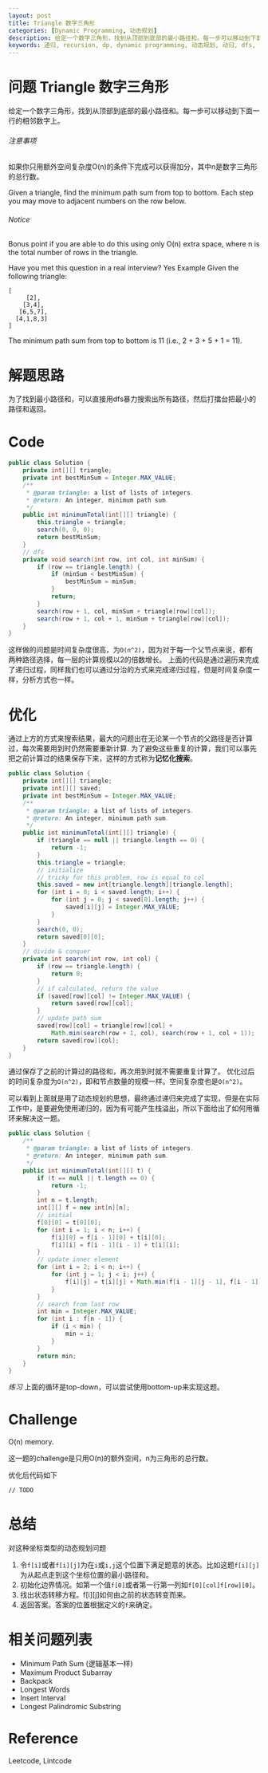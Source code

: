 ```yaml
---
layout: post
title: Triangle 数字三角形 
categories: [Dynamic Programming, 动态规划]
description: 给定一个数字三角形，找到从顶部到底部的最小路径和。每一步可以移动到下面一行的相邻数字上。
keywords: 递归, recursion, dp, dynamic programming, 动态规划, 动归, dfs, 深度优先搜索, 记忆化搜索
---
```


# 问题 Triangle 数字三角形
给定一个数字三角形，找到从顶部到底部的最小路径和。每一步可以移动到下面一行的相邻数字上。

###### 注意事项
如果你只用额外空间复杂度O(n)的条件下完成可以获得加分，其中n是数字三角形的总行数。

Given a triangle, find the minimum path sum from top to bottom. Each step you may move to adjacent numbers on the row below.

###### Notice
Bonus point if you are able to do this using only O(n) extra space, where n is the total number of rows in the triangle.

Have you met this question in a real interview? Yes
Example
Given the following triangle:

```
[
     [2],
    [3,4],
   [6,5,7],
  [4,1,8,3]
]
```

The minimum path sum from top to bottom is 11 (i.e., 2 + 3 + 5 + 1 = 11).


# 解题思路
为了找到最小路径和，可以直接用dfs暴力搜索出所有路径，然后打擂台把最小的路径和返回。

# Code

```java
public class Solution {
    private int[][] triangle;
    private int bestMinSum = Integer.MAX_VALUE;
    /**
     * @param triangle: a list of lists of integers.
     * @return: An integer, minimum path sum.
     */
    public int minimumTotal(int[][] triangle) {
        this.triangle = triangle;
        search(0, 0, 0);
        return bestMinSum;
    }
    // dfs
    private void search(int row, int col, int minSum) {
        if (row == triangle.length) {
            if (minSum < bestMinSum) {
                bestMinSum = minSum;
            }
            return;
        }
        search(row + 1, col, minSum + triangle[row][col]);
        search(row + 1, col + 1, minSum + triangle[row][col]);
    }
}
```

这样做的问题是时间复杂度很高，为`O(n^2)`，因为对于每一个父节点来说，都有两种路径选择，每一层的计算规模以2的倍数增长。
上面的代码是通过遍历来完成了递归过程，同样我们也可以通过分治的方式来完成递归过程，但是时间复杂度一样，分析方式也一样。

# 优化
通过上方的方式来搜索结果，最大的问题出在无论某一个节点的父路径是否计算过，每次需要用到时仍然需要重新计算.
为了避免这些重复的计算，我们可以事先把之前计算过的结果保存下来，这样的方式称为**记忆化搜索**。

```java
public class Solution {
    private int[][] triangle;
    private int[][] saved;
    private int bestMinSum = Integer.MAX_VALUE;
    /**
     * @param triangle: a list of lists of integers.
     * @return: An integer, minimum path sum.
     */
    public int minimumTotal(int[][] triangle) {
        if (triangle == null || triangle.length == 0) {
            return -1;
        }
        this.triangle = triangle;
        // initialize
        // tricky for this problem, row is equal to col
        this.saved = new int[triangle.length][triangle.length];
        for (int i = 0; i < saved.length; i++) {
            for (int j = 0; j < saved[0].length; j++) {
                saved[i][j] = Integer.MAX_VALUE;
            }
        }
        search(0, 0);
        return saved[0][0];
    }
    // divide & conquer
    private int search(int row, int col) {
        if (row == triangle.length) {
            return 0;
        }
        // if calculated, return the value
        if (saved[row][col] != Integer.MAX_VALUE) {
            return saved[row][col];
        }
        // update path sum
        saved[row][col] = triangle[row][col] + 
            Math.min(search(row + 1, col), search(row + 1, col + 1));
        return saved[row][col];
    }
}
```

通过保存了之前的计算过的路径和，再次用到时就不需要重复计算了。
优化过后的时间复杂度为`O(n^2)`，即和节点数量的规模一样。空间复杂度也是`O(n^2)`。

可以看到上面就是用了动态规划的思想，最终通过递归来完成了实现，但是在实际工作中，是要避免使用递归的，因为有可能产生栈溢出，所以下面给出了如何用循环来解决这一题。

```java
public class Solution {
    /**
     * @param triangle: a list of lists of integers.
     * @return: An integer, minimum path sum.
     */
    public int minimumTotal(int[][] t) {
        if (t == null || t.length == 0) {
            return -1;
        }
        int n = t.length;
        int[][] f = new int[n][n];
        // initial
        f[0][0] = t[0][0];
        for (int i = 1; i < n; i++) {
            f[i][0] = f[i - 1][0] + t[i][0];
            f[i][i] = f[i - 1][i - 1] + t[i][i];
        }
        // update inner element
        for (int i = 2; i < n; i++) {
            for (int j = 1; j < i; j++) {
                f[i][j] = t[i][j] + Math.min(f[i - 1][j - 1], f[i - 1][j]);
            }
        }
        // search from last row
        int min = Integer.MAX_VALUE;
        for (int i : f[n - 1]) {
            if (i < min) {
                min = i;
            }
        }
        return min;
    }
}
```

*练习* 上面的循环是top-down，可以尝试使用bottom-up来实现这题。

# Challenge 
O(n) memory.

这一题的challenge是只用O(n)的额外空间，n为三角形的总行数。


优化后代码如下

```
// TODO
```

# 总结
对这种坐标类型的动态规划问题
1. 令`f[i]`或者`f[i][j]`为在`i`或`i,j`这个位置下满足题意的状态。比如这题`f[i][j]`为从起点走到这个坐标位置的最小路径和。
2. 初始化边界情况。如第一个值`f[0]`或者第一行第一列如`f[0][col]f[row][0]`。
3. 找出状态转移方程。f[i][j]如何由之前的状态转变而来。
4. 返回答案。答案的位置根据定义的`f`来确定。


# 相关问题列表 
* Minimum Path Sum (逻辑基本一样)
* Maximum Product Subarray  
* Backpack  
* Longest Words  
* Insert Interval  
* Longest Palindromic Substring 

# Reference 
Leetcode, Lintcode


